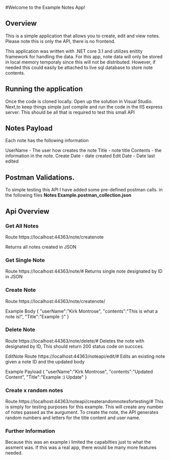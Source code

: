 
#Welcome to the Example Notes App!

## Overview 
This is a simple application that allows you to create, edit and view notes. Please note this is only the API, there is no frontend.  

This application was written with .NET core 3.1 and utilizes enitity framework for handling the data. For this app, note data will only be stored in local memory temporaly since this will not be distributed. However, if needed this could easily be attached to live sql database to store note contents. 

## Running the application 
Once the code is cloned locally. Open up the solution in Visual Studio. Next,to keep things simple just compile and run the code in the IIS express server. This should be all that is required to test this small API

## Notes Payload
Each note has the following information 

UserName - The user how creates the note
Title - note title 
Contents - the information in the note.
Create Date  - date created
Edit Date - Date last edited 


## Postman Validations. 
To simple testing this API I have added some pre-defined postman calls. in the following files  **Notes Example.postman_collection.json**

## Api Overview

### Get All Notes
Route https://localhost:44363/note/createnote

Returns all notes created in JSON 

### Get Single Note
Route https://localhost:44363/note/#
Returns single note designated by ID in JSON 

### Create Note 
Route https://localhost:44363/note/createnote/

Example Body 
{
    "userName":"Kirk Montrose",
    "contents":"This is what a note is!",
    "Title":"Example :)"
 }
 
 ### Delete Note 
Route https://localhost:44363/note/delete/#
Deletes the note with designated by ID, 
This should return 200 status code on succces. 

EditNote
Route https://localhost:44363/noteapi/edit/#
Edits an existing note given a note ID and the updated body 

Example Payload 
{
    "userName":"Kirk Montrose",
    "contents":"Updated Content",
    "Title":"Example :) Update"
 }
  
 ### Create x random notes 
 Route  https://localhost:44363/noteapi/createrandomnotesfortesting/#
 This is simply for testing purposes for this example. This will create any number of notes passed as the aurgument. 
 To create the note, the API generates random numbers and letters for the title content and user name. 
 
 
 ### Further Information 
 Because this was an example i limited the capabilties just to what the assment was. If this was a real app, there would be many more features needed. 
 
 
 


